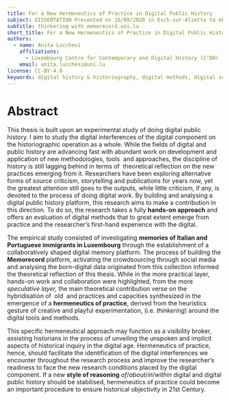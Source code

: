 ```yaml
---
title: For a New Hermeneutics of Practice in Digital Public History
subject: DISSERTATION Presented on 16/09/2020 in Esch-sur-Alzette to obtain the degree of DOCTEUR DE L’UNIVERSITÉ DU LUXEMBOURG EN Histoire
subtitle: thinkering with memorecord.uni.lu
short_title: For a New Hermeneutics of Practice in Digital Public History
authors:
  - name: Anita Lucchesi
    affiliations:
      - Luxembourg Centre for Contemporary and Digital History (C²DH)
    email: anita.lucchesi@uni.lu
license: CC-BY-4.0
keywords: digital history & historiography, digital methods, digital source criticism, digital tools, oral history
---
```


# Abstract

This thesis is built upon an experimental study of doing digital public history. I aim to study the digital interferences of the digital component on the historiographic operation as a whole. While the fields of digital and public history are advancing fast with abundant work on development and application of new methodologies, tools  and approaches, the discipline of history is still lagging behind in terms of  theoretical reflection on the new practices emerging from it. Researchers have been exploring alternative forms of source criticism, storytelling and publications for years now, yet the greatest attention still goes to the outputs, while little criticism, if any, is devoted to the process of doing digital work. By building and analysing a digital public history platform, this research aims to make a contribution in this direction. To do so, the research takes a fully **hands-on approach** and offers an evaluation of digital methods that to great extent emerge from practice and the researcher’s first-hand experience with the digital.

The empirical study consisted of investigating **memories of Italian and Portuguese immigrants in Luxembourg** through the establishment of a collaboratively shaped digital memory platform. The process of building the **Memorecord** platform, activating the crowdsourcing through social media and analysing the born-digital data originated from this collection informed the theoretical reflection of this thesis. While in the more practical layer, hands-on work and collaboration were highlighted, from the more _speculative layer,_ the main theoretical contribution verse on the hybridisation of  old  and practices and capacities synthesized in the emergence of a **hermeneutics of practice**, derived from the heuristics gesture of creative and playful experimentation, (i.e. _thinkering_) around the digital tools and methods.

This specific hermeneutical approach may function as a visibility broker, assisting historians in the process of unveiling the unspoken and implicit aspects of historical inquiry in the digital age. Hermeneutics of practice, hence, should facilitate the identification of the digital interferences we encounter throughout the research process and improve the researcher’s readiness to face the new research conditions placed by the digital component. If a new **style of reasoning** _of_/_about_/_in_/_within_ digital and digital public history should be stabilised, hermeneutics of practice could become an important procedure to ensure historical objectivity in 21st Century.
